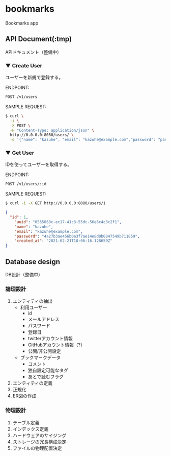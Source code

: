 # bookmarks
Bookmarks app

## API Document(:tmp)
APIドキュメント（整備中）

### ▼ Create User
ユーザーを新規で登録する。

ENDPOINT:
```bash
POST /v1/users
```

SAMPLE REQUEST:
```bash
$ curl \
  -i \
  -X POST \
  -H "Content-Type: application/json" \
  http://0.0.0.0:8080/users/ \
  -d '{"name": "kazuhe", "email": "kazuhe@example.com","password": "pass1234"}'
```

### ▼ Get User
IDを使ってユーザーを取得する。

ENDPOINT:
```bash
POST /v1/users/:id
```

SAMPLE REQUEST:
```bash
$ curl -i -X GET http://0.0.0.0:8080/users/1
```

```json
{
  "id": 1,
	"uuid": "0555868c-ec17-41c3-55dc-56e6c4c3c2f1",
	"name": "kazuhe",
	"email": "kazuhe@example.com",
	"password": "4a27b3ae456b0a3f7ae14e8d0b0847549b711859",
	"created_at": "2021-02-21T10:06:16.128659Z"
}
```

## Database design
DB設計（整備中）

### 論理設計
1. エンティティの抽出
   - 利用ユーザー
     - id
     - メールアドレス
     - パスワード
     - 登録日
     - twitterアカウント情報
     - GitHubアカウント情報（?）
     - 公開/非公開設定
   - ブックマークデータ
     - コメント
     - 独自設定可能なタグ
     - あとで読むフラグ
2. エンティティの定義
3. 正規化
4. ER図の作成

### 物理設計
1. テーブル定義
2. インデックス定義
3. ハードウェアのサイジング
4. ストレージの冗長構成決定
5. ファイルの物理配置決定

